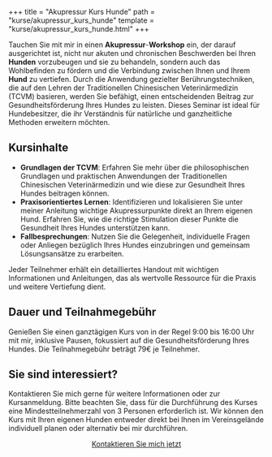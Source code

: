 +++
title = "Akupressur Kurs Hunde"
path = "kurse/akupressur_kurs_hunde"
template = "kurse/akupressur_kurs_hunde.html"
+++

Tauchen Sie mit mir in einen **Akupressur**-**Workshop** ein, der darauf ausgerichtet ist, nicht nur akuten und chronischen Beschwerden bei Ihren **Hunden** vorzubeugen und sie zu behandeln, sondern auch das Wohlbefinden zu fördern und die Verbindung zwischen Ihnen und Ihrem **Hund** zu vertiefen. Durch die Anwendung gezielter Berührungstechniken, die auf den Lehren der Traditionellen Chinesischen Veterinärmedizin (TCVM) basieren, werden Sie befähigt, einen entscheidenden Beitrag zur Gesundheitsförderung Ihres Hundes zu leisten. Dieses Seminar ist ideal für Hundebesitzer, die ihr Verständnis für natürliche und ganzheitliche Methoden erweitern möchten.

## Kursinhalte
- **Grundlagen der TCVM**: Erfahren Sie mehr über die philosophischen Grundlagen und praktischen Anwendungen der Traditionellen Chinesischen Veterinärmedizin und wie diese zur Gesundheit Ihres Hundes beitragen können.
- **Praxisorientiertes Lernen**: Identifizieren und lokalisieren Sie unter meiner Anleitung wichtige Akupressurpunkte direkt an Ihrem eigenen Hund. Erfahren Sie, wie die richtige Stimulation dieser Punkte die Gesundheit Ihres Hundes unterstützen kann.
- **Fallbesprechungen**: Nutzen Sie die Gelegenheit, individuelle Fragen oder Anliegen bezüglich Ihres Hundes einzubringen und gemeinsam Lösungsansätze zu erarbeiten.

Jeder Teilnehmer erhält ein detailliertes Handout mit wichtigen Informationen und Anleitungen, das als wertvolle Ressource für die Praxis und weitere Vertiefung dient.

## Dauer und Teilnahmegebühr
Genießen Sie einen ganztägigen Kurs von in der Regel 9:00 bis 16:00 Uhr mit mir, inklusive Pausen, fokussiert auf die Gesundheitsförderung Ihres Hundes. Die Teilnahmegebühr beträgt 79€ je Teilnehmer.

## Sie sind interessiert?
Kontaktieren Sie mich gerne für weitere Informationen oder zur Kursanmeldung. Bitte beachten Sie, dass für die Durchführung des Kurses eine Mindestteilnehmerzahl von 3 Personen erforderlich ist. Wir können den Kurs mit Ihren eigenen Hunden entweder direkt bei Ihnen im Vereinsgelände individuell planen oder alternativ bei mir durchführen.

<div style="text-align: center;">
  <p>
    <a href="https://tierheilpraxis-jessican.de/contact/?betreff=Interesse%20Akupressurkurs%20f%C3%BCr%20Hunde#kontaktformular" class="btn btn-info" title="Kontakt">Kontaktieren Sie mich jetzt</a>
  </p>
</div>
